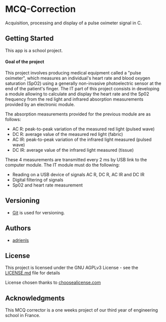 # MCQ-Correction
Acquisition, processing and display of a pulse oximeter signal in C.

## Getting Started
This app is a school project.

#### Goal of the project
This project involves producing medical equipment called a "pulse oximeter", which measures an individual's heart rate and blood oxygen saturation (SpO2) using a generally non-invasive photoelectric sensor at the end of the patient's finger.
The IT part of this project consists in developing a module allowing to calculate and display the heart rate and the Sp02 frequency from the red light and infrared absorption measurements provided by an electronic module.

The absorption measurements provided for the previous module are as follows:
* AC R: peak-to-peak variation of the measured red light (pulsed wave)
* DC R: average value of the measured red light (fabric)
* AC IR: peak-to-peak variation of the infrared light measured (pulsed wave)
* DC IR: average value of the infrared light measured (tissue)

These 4 measurements are transmitted every 2 ms by USB link to the computer module. The IT module must do the following:
* Reading on a USB device of signals AC R, DC R, AC IR and DC IR
* Digital filtering of signals
* Sp02 and heart rate measurement

## Versioning
* [Git](https://git-scm.com/) is used for versioning.

## Authors
* [adrienls](https://github.com/adrienls)

## License
This project is licensed under the GNU AGPLv3 License - see the [LICENSE.md](LICENSE.md) file for details

License chosen thanks to [choosealicense.com](https://choosealicense.com/)

## Acknowledgments
This MCQ corrector is a one weeks project of our third year of engineering school in France.